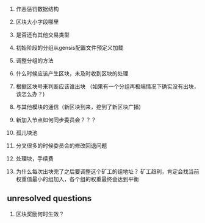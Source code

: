 1. 作恶惩罚数据结构
2. 区块大小字段哪里
3. 是否还有其他交易类型

1. 初始阶段的分组从gensis配置文件预定义加载
2. 调整分组的方法
3. 什么时候应该产生区块，未及时收到区块的处理
4. 根据区块号来判断应该谁出块 （如果有一个分组再极端情况下确实没有出块，该怎么办？)
5. 与其他模块的通信（新区块到来，挖到了新区块广播)
6. 新加入节点如何同步委员会？？？
7. 孤儿块池

1. 分叉很多的时候委员会的修改回退问题
2. 处理块，手续费

1. 为什么每次出块完了之后要调整这个矿工的组地址？  矿工趋利，肯定会找当前权重值最小的组加入，各个组的权重最终会达到平衡


## unresolved questions

1. 区块奖励何时生效？